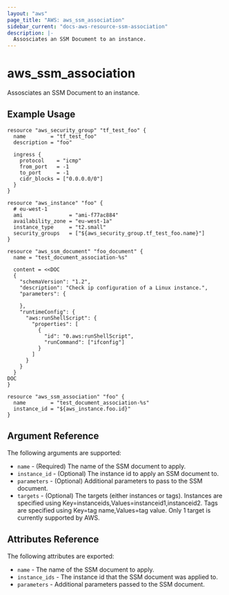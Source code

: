 ```yaml
---
layout: "aws"
page_title: "AWS: aws_ssm_association"
sidebar_current: "docs-aws-resource-ssm-association"
description: |-
  Assosciates an SSM Document to an instance.
---
```


# aws_ssm_association

Assosciates an SSM Document to an instance.

## Example Usage

```hcl
resource "aws_security_group" "tf_test_foo" {
  name        = "tf_test_foo"
  description = "foo"

  ingress {
    protocol    = "icmp"
    from_port   = -1
    to_port     = -1
    cidr_blocks = ["0.0.0.0/0"]
  }
}

resource "aws_instance" "foo" {
  # eu-west-1
  ami               = "ami-f77ac884"
  availability_zone = "eu-west-1a"
  instance_type     = "t2.small"
  security_groups   = ["${aws_security_group.tf_test_foo.name}"]
}

resource "aws_ssm_document" "foo_document" {
  name = "test_document_association-%s"

  content = <<DOC
  {
    "schemaVersion": "1.2",
    "description": "Check ip configuration of a Linux instance.",
    "parameters": {

    },
    "runtimeConfig": {
      "aws:runShellScript": {
        "properties": [
          {
            "id": "0.aws:runShellScript",
            "runCommand": ["ifconfig"]
          }
        ]
      }
    }
  }
DOC
}

resource "aws_ssm_association" "foo" {
  name        = "test_document_association-%s"
  instance_id = "${aws_instance.foo.id}"
}
```

## Argument Reference

The following arguments are supported:

* `name` - (Required) The name of the SSM document to apply.
* `instance_id` - (Optional) The instance id to apply an SSM document to.
* `parameters` - (Optional) Additional parameters to pass to the SSM document.
* `targets` - (Optional) The targets (either instances or tags). Instances are specified using Key=instanceids,Values=instanceid1,instanceid2. Tags are specified using Key=tag name,Values=tag value. Only 1 target is currently supported by AWS.

## Attributes Reference

The following attributes are exported:

* `name` - The name of the SSM document to apply.
* `instance_ids` - The instance id that the SSM document was applied to.
* `parameters` - Additional parameters passed to the SSM document.
